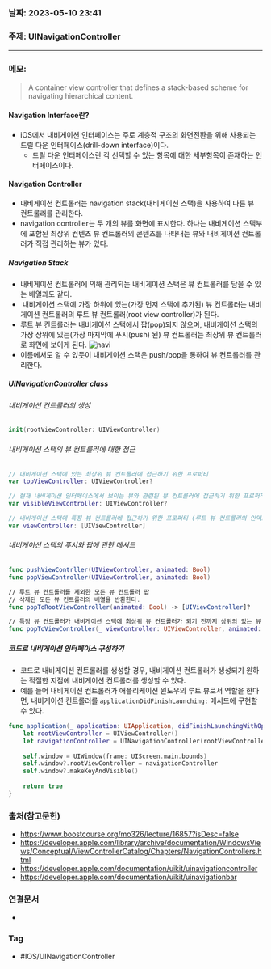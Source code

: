 ### 날짜: 2023-05-10 23:41

### 주제:  UINavigationController 
---
### 메모: 
> A container view controller that defines a stack-based scheme for navigating hierarchical content.
#### Navigation Interface란? 
- iOS에서 내비게이션 인터페이스는 주로 계층적 구조의 화면전환을 위해 사용되는 드릴 다운 인터페이스(drill-down interface)이다. 
	- 드릴 다운 인터페이스란 각 선택할 수 있는 항목에 대한 세부항목이 존재하는 인터페이스이다. 
#### Navigation Controller 
- 내비게이션 컨트롤러는 navigation stack(내비게이션 스택)을 사용하여 다른 뷰 컨트롤러를 관리한다. 
- navigation controller는 두 개의 뷰를 화면에 표시한다. 하나는 내비게이션 스택부에 포함된 최상위 컨텐츠 뷰 컨트롤러의 콘텐츠를 나타내는 뷰와 내비게이션 컨트롤러가 직접 관리하는 뷰가 있다. 
##### Navigation Stack
- 내비게이션 컨트롤러에 의해 관리되는 내비게이션 스택은 뷰 컨트롤러를 담을 수 있는 배열과도 같다. 
-  내비게이션 스택에 가장 하위에 있는(가장 먼저 스택에 추가된) 뷰 컨트롤러는 내비게이션 컨트롤러의 루트 뷰 컨트롤러(root view controller)가 된다.
- 루트 뷰 컨트롤러는 내비게이션 스택에서 팝(pop)되지 않으며, 내비게이션 스택의 가장 상위에 있는(가장 마지막에 푸시(push) 된) 뷰 컨트롤러는 최상위 뷰 컨트롤러로 화면에 보이게 된다.
![navi](https://cphinf.pstatic.net/mooc/20171230_38/1514570281875SWKpk_PNG/68_2.png)
- 이름에서도 알 수 있듯이 내비게이션 스택은 push/pop을 통하여 뷰 컨트롤러를 관리한다. 
##### UINavigationController class
###### 내비게이션 컨트롤러의 생성
~~~ swift
init(rootViewController: UIViewController)
~~~
###### 내비게이션 스택의 뷰 컨트롤러에 대한 접근 
~~~ swift 
// 내비게이션 스택에 있는 최상위 뷰 컨트롤러에 접근하기 위한 프로퍼티 
var topViewController: UIViewController? 

// 현재 내비게이션 인터페이스에서 보이는 뷰와 관련된 뷰 컨트롤러에 접근하기 위한 프로퍼티
var visibleViewController: UIViewController? 

// 내비게이션 스택에 특정 뷰 컨트롤러에 접근하기 위한 프로퍼티 (루트 뷰 컨트롤러의 인덱스는 0)
var viewController: [UIViewController]
~~~
###### 내비게이션 스택의 푸시와 팝에 관한 메서드 
~~~ swift 
func pushViewContrller(UIViewController, animated: Bool)
func popViewController(UIViewController, animated: Bool)

// 루트 뷰 컨트롤러를 제외한 모든 뷰 컨트롤러 팝
// 삭제된 모든 뷰 컨트롤러의 배열을 반환한다. 
func popToRootViewController(animated: Bool) -> [UIViewController]?

// 특정 뷰 컨트롤러가 내비게이션 스택에 최상위 뷰 컨트롤러가 되기 전까지 상위의 있는 뷰 컨트롤러 팝
func popToViewController(_ viewController: UIViewController, animated: Bool) -> [UIViewController]? 
~~~
##### 코드로 내비게이션 인터페이스 구성하기 
- 코드로 내비게이션 컨트롤러를 생성할 경우, 내비게이션 컨트롤러가 생성되기 원하는 적절한 지점에 내비게이션 컨트롤러를 생성할 수 있다. 
- 예를 들어 내비게이션 컨트롤러가 애플리케이션 윈도우의 루트 뷰로서 역할을 한다면, 내비게이션 컨트롤러를 `applicationDidFinishLaunching:` 메서드에 구현할 수 있다. 
~~~ swift 
func application(_ application: UIApplication, didFinishLaunchingWithOptions launchOptions:  [UIApplicationLaunchOptionsKey: Any]?) -> Bool {
	let rootViewController = UIViewController()
	let navigationController = UINavigationController(rootViewController: rootViewController)
	
	self.window = UIWindow(frame: UIScreen.main.bounds)
	self.window?.rootViewController = navigationController
	self.window?.makeKeyAndVisible() 
	
	return true
}
~~~

### 출처(참고문헌) 
- https://www.boostcourse.org/mo326/lecture/16857?isDesc=false
- https://developer.apple.com/library/archive/documentation/WindowsViews/Conceptual/ViewControllerCatalog/Chapters/NavigationControllers.html
- https://developer.apple.com/documentation/uikit/uinavigationcontroller
- https://developer.apple.com/documentation/uikit/uinavigationbar

### 연결문서 
- 

### Tag
- #IOS/UINavigationController 